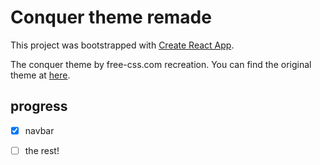 # Conquer theme remade
This project was bootstrapped with [Create React App](https://github.com/facebook/create-react-app).

The conquer theme by free-css.com recreation.
You can find the original theme at [here](https://www.free-css.com/assets/files/free-css-templates/preview/page196/conquer/).

## progress
- [x] navbar
- [ ] the rest!

